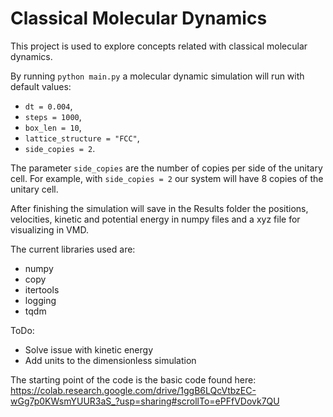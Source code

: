 # Classical Molecular Dynamics

This project is used to explore concepts related with classical molecular dynamics.

By running `python main.py` a molecular dynamic simulation will run with default values:

- `dt = 0.004`,
- `steps = 1000`,
- `box_len = 10`,
- `lattice_structure = "FCC"`,
- `side_copies = 2`.

The parameter `side_copies` are the number of copies per side of the unitary cell. For example,
with `side_copies = 2` our system will have 8 copies of the unitary cell.

After finishing the simulation will save in the Results folder the positions, velocities, kinetic and potential energy in numpy files and a xyz file for visualizing in VMD.

The current libraries used are:
- numpy
- copy
- itertools
- logging
- tqdm

ToDo:

- Solve issue with kinetic energy 
- Add units to the dimensionless simulation

The starting point of the code is the basic code found here: 
https://colab.research.google.com/drive/1ggB6LQcVtbzEC-wGg7p0KWsmYUUR3aS_?usp=sharing#scrollTo=ePFfVDovk7QU
